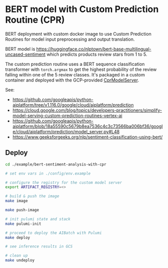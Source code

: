 # BERT model with Custom Prediction Routine (CPR)

BERT deployment with custom docker image to use Custom Prediction Routines for model input preprocessing and output translation.

BERT model is https://huggingface.co/nlptown/bert-base-multilingual-uncased-sentiment which predicts products review stars from 1 to 5.

The custom prediction routine uses a BERT sequence classification transformer with `torch.argmax` to get the highest probability of the review falling within one of the 5 review classes. It's packaged in a custom container and deployed with the GCP-provided [CprModelServer](https://github.com/googleapis/python-aiplatform/blob/18a55590c5679b8ea7536c4c3c73566ba006bf36/google/cloud/aiplatform/prediction/model_server.py#L48).

See:
- https://github.com/googleapis/python-aiplatform/tree/v1.116.0/google/cloud/aiplatform/prediction
- https://cloud.google.com/blog/topics/developers-practitioners/simplify-model-serving-custom-prediction-routines-vertex-ai
- https://github.com/googleapis/python-aiplatform/blob/18a55590c5679b8ea7536c4c3c73566ba006bf36/google/cloud/aiplatform/prediction/model_server.py#L48
- https://www.geeksforgeeks.org/nlp/sentiment-classification-using-bert/

## Deploy

```sh
cd ./example/bert-sentiment-analysis-with-cpr

# set env vars in ./config/env.example

# configure the registry for the custom model server
export ARTIFACT_REGISTRY=<>

# build & push the image
make image

make push-image

# init pulumi state and stack
make pulumi-init

# proceed to deploy the AIBatch with Pulumi
make deploy

# see inference results in GCS

# clean up
make undeploy
```
